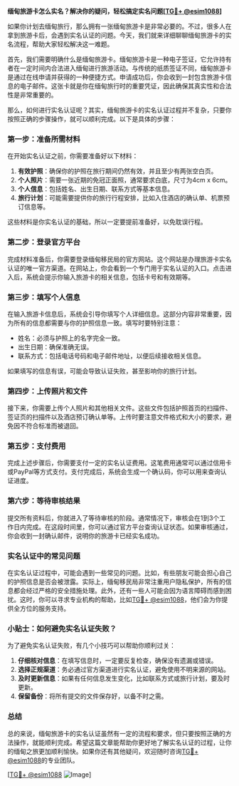 **缅甸旅游卡怎么实名？解决你的疑问，轻松搞定实名问题[[TG💪+ @esim1088](https://t.me/s/esim1088)]**

如果你计划去缅甸旅行，那么拥有一张缅甸旅游卡是非常必要的。不过，很多人在拿到旅游卡后，会遇到实名认证的问题。今天，我们就来详细聊聊缅甸旅游卡的实名流程，帮助大家轻松解决这一难题。

首先，我们需要明确什么是缅甸旅游卡。缅甸旅游卡是一种电子签证，它允许持有者在一定时间内合法进入缅甸进行旅游活动。与传统的纸质签证不同，缅甸旅游卡是通过在线申请并获得的一种便捷方式。申请成功后，你会收到一封包含旅游卡信息的电子邮件。这张卡就是你在缅甸旅行时的重要凭证，因此确保其真实性和合法性是非常重要的。

那么，如何进行实名认证呢？其实，缅甸旅游卡的实名认证过程并不复杂，只要你按照正确的步骤操作，就可以顺利完成。以下是具体的步骤：

### 第一步：准备所需材料

在开始实名认证之前，你需要准备好以下材料：

1. **有效护照**：确保你的护照在旅行期间仍然有效，并且至少有两张空白页。
2. **个人照片**：需要一张近期的免冠正面照，通常要求白底，尺寸为4cm x 6cm。
3. **个人信息**：包括姓名、出生日期、联系方式等基本信息。
4. **旅行计划**：可能需要提供你的旅行行程安排，比如入住酒店的确认单、机票预订信息等。

这些材料是你实名认证的基础，所以一定要提前准备好，以免耽误行程。

### 第二步：登录官方平台

完成材料准备后，你需要登录缅甸移民局的官方网站。这个网站是办理旅游卡实名认证的唯一官方渠道。在网站上，你会看到一个专门用于实名认证的入口。点击进入后，系统会提示你输入旅游卡的相关信息，包括卡号和有效期等。

### 第三步：填写个人信息

在输入旅游卡信息后，系统会引导你填写个人详细信息。这部分内容非常重要，因为所有的信息都需要与你的护照信息一致。填写时要特别注意：

- 姓名：必须与护照上的名字完全一致。
- 出生日期：确保准确无误。
- 联系方式：包括电话号码和电子邮件地址，以便后续接收相关信息。

如果填写的信息有误，可能会导致认证失败，甚至影响你的旅行计划。

### 第四步：上传照片和文件

接下来，你需要上传个人照片和其他相关文件。这些文件包括护照首页的扫描件、签证页的扫描件以及酒店预订确认单等。上传时要注意文件格式和大小的要求，避免因不符合标准而被退回。

### 第五步：支付费用

完成上述步骤后，你需要支付一定的实名认证费用。这笔费用通常可以通过信用卡或PayPal等方式支付。支付完成后，系统会生成一个确认码，你可以用来查询认证进度。

### 第六步：等待审核结果

提交所有资料后，你就进入了等待审核的阶段。通常情况下，审核会在1到3个工作日内完成。在这段时间里，你可以通过官方平台查询认证状态。如果审核通过，你会收到一封确认邮件，说明你的旅游卡已经实名成功。

### 实名认证中的常见问题

在实名认证过程中，可能会遇到一些常见的问题。比如，有些朋友可能会担心自己的护照信息是否会被泄露。实际上，缅甸移民局非常注重用户隐私保护，所有的信息都会经过严格的安全措施处理。此外，还有一些人可能会因为语言障碍而感到困扰。这时，你可以寻求专业机构的帮助，比如[TG💪+ @esim1088](https://t.me/s/esim1088)，他们会为你提供全方位的服务支持。

### 小贴士：如何避免实名认证失败？

为了避免实名认证失败，有几个小技巧可以帮助你顺利过关：

1. **仔细核对信息**：在填写信息时，一定要反复检查，确保没有遗漏或错误。
2. **选择正规渠道**：务必通过官方渠道进行实名认证，避免使用不明来源的网站。
3. **及时更新信息**：如果有任何信息发生变化，比如联系方式或旅行计划，要及时更新。
4. **保留备份**：将所有提交的文件保存好，以备不时之需。

### 总结

总的来说，缅甸旅游卡的实名认证虽然有一定的流程和要求，但只要按照正确的方法操作，就能顺利完成。希望这篇文章能帮助你更好地了解实名认证的过程，让你的缅甸之旅更加顺利愉快。如果你还有其他疑问，欢迎随时咨询[TG💪+ @esim1088](https://t.me/s/esim1088)的专业团队。

[[TG💪+ @esim1088](https://t.me/s/esim1088) ![Image](https://i.postimg.cc/4NQfJmqS/Snipaste-2025-05-13-00-14-12.png)]